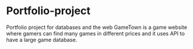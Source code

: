 # Portfolio-project
Portfolio project for databases and the web
GameTown is a game website where gamers can find many games in different prices and it uses API to have a large game database.
